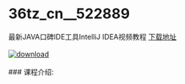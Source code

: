# 36tz_cn__522889
最新JAVA口碑IDE工具IntelliJ IDEA视频教程
[下载地址](http://www.36tz.cn/article/522889 "下载地址")
<br/></br>[![download](http://36tz.cn/muke_img/2018_06_3-4-300x188.jpg "下载地址")](http://www.36tz.cn/article/522889 "下载地址")
<br/></br>### 课程介绍:


